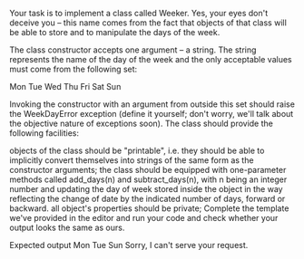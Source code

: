 Your task is to implement a class called Weeker. Yes, your eyes don't deceive you – this name comes from the fact that objects of that class will be able to store and to manipulate the days of the week.

The class constructor accepts one argument – a string. The string represents the name of the day of the week and the only acceptable values must come from the following set:

Mon Tue Wed Thu Fri Sat Sun

Invoking the constructor with an argument from outside this set should raise the WeekDayError exception (define it yourself; don't worry, we'll talk about the objective nature of exceptions soon). The class should provide the following facilities:

objects of the class should be "printable", i.e. they should be able to implicitly convert themselves into strings of the same form as the constructor arguments;
the class should be equipped with one-parameter methods called add_days(n) and subtract_days(n), with n being an integer number and updating the day of week stored inside the object in the way reflecting the change of date by the indicated number of days, forward or backward.
all object's properties should be private;
Complete the template we've provided in the editor and run your code and check whether your output looks the same as ours.

Expected output
Mon
Tue
Sun
Sorry, I can't serve your request.